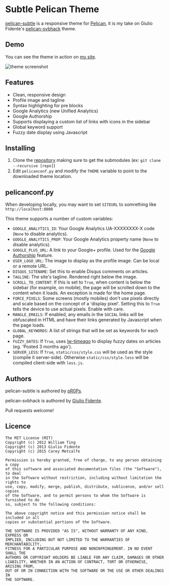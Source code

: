 Subtle Pelican Theme
====================

[pelican-subtle](https://github.com/pR0Ps/pelican-subtle) is a responsive theme for [Pelican](http://getpelican.com), it is my take on Giulio Fidente's [pelican-svbhack](https://github.com/giulivo/pelican-svbhack) theme.

## Demo

You can see the theme in action on [my site](http://cmetcalfe.ca/).

![theme screenshot](https://github.com/pR0Ps/pelican-subtle/raw/master/screenshot.png)

## Features

- Clean, responsive design
- Profile image and tagline
- Syntax highlighting for pre blocks
- Google Analytics (new Unified Analytics)
- Google Authorship
- Supports displaying a custom list of links with icons in the sidebar
- Global keyword support
- Fuzzy date display using Javascript

## Installing

1. Clone the [repository](https://github.com/pR0Ps/pelican-subtle) making sure to get the submodules (ex: `git clone --recursive [repo]`)
2. Edit `pelicanconf.py` and modify the `THEME` variable to point to the downloaded theme location.

## pelicanconf.py

When developing locally, you may want to set `SITEURL` to somrething like `http://localhost:8000`

This theme supports a number of custom variables:

- `GOOGLE_ANALYTICS_ID`: Your Google Analytics UA-XXXXXXXX-X code (`None` to disable analytics).
- `GOOGLE_ANALYTICS_PROP`: Your Google Analytics property name (`None` to disable analytics).
- `GOOGLE_PLUS_URL`: A link to your Google+ profile. Used for the [Google Authorship](http://www.google.com/insidesearch/features/authorship/index.html) feature.
- `USER_LOGO_URL`: The image to display as the profile image. Can be local or a remote URL.
- `DISQUS_SITENAME`: Set this to enable Disqus comments on articles.
- `TAGLINE`: The site's tagline. Rendered right below the image.
- `SCROLL_TO_CONTENT`: If this is set to `True`, when content is below the sidebar (for example, on mobile), the page will be scrolled down to the content when it loads. An exception is made for the home page.
- `FORCE_PIXELS`: Some screens (mostly mobiles) don't use pixels directly and scale based on the concept of a 'display pixel'. Setting this to `True` tells the device to use actual pixels. Enable with care.
- `MANGLE_EMAILS`: If enabled, any emails in the `SOCIAL` links will be obfuscated in HTML and have their links generated by Javascript when the page loads.
- `GLOBAL_KEYWORDS`: A list of strings that will be set as keywords for each page.
- `FUZZY_DATES`: If `True`, uses [lw-timeago](https://github.com/pR0Ps/lw-timeago) to display fuzzy dates on articles (eg. 'Posted 3 months ago').
- `SERVER_LESS`: If `True`, `static/css/style.css` will be used as the style (compile it server-side). Otherwise `static/css/style.less` will be compiled client-side with `less.js`.

## Authors

pelican-subtle is authored by [pR0Ps](https://github.com/pR0Ps).

pelican-svbhack is authored by [Giulio Fidente](https://github.com/giulivo).

Pull requests welcome!

## Licence
```
The MIT License (MIT)
Copyright (c) 2012 William Ting
Copyright (c) 2013 Giulio Fidente
Copyright (c) 2015 Carey Metcalfe

Permission is hereby granted, free of charge, to any person obtaining a copy
of this software and associated documentation files (the "Software"), to deal
in the Software without restriction, including without limitation the rights to
use, copy, modify, merge, publish, distribute, sublicense, and/or sell copies
of the Software, and to permit persons to whom the Software is furnished to do
so, subject to the following conditions:

The above copyright notice and this permission notice shall be included in all
copies or substantial portions of the Software.

THE SOFTWARE IS PROVIDED "AS IS", WITHOUT WARRANTY OF ANY KIND, EXPRESS OR
IMPLIED, INCLUDING BUT NOT LIMITED TO THE WARRANTIES OF MERCHANTABILITY,
FITNESS FOR A PARTICULAR PURPOSE AND NONINFRINGEMENT. IN NO EVENT SHALL THE
AUTHORS OR COPYRIGHT HOLDERS BE LIABLE FOR ANY CLAIM, DAMAGES OR OTHER
LIABILITY, WHETHER IN AN ACTION OF CONTRACT, TORT OR OTHERWISE, ARISING FROM,
OUT OF OR IN CONNECTION WITH THE SOFTWARE OR THE USE OR OTHER DEALINGS IN
THE SOFTWARE.
```
